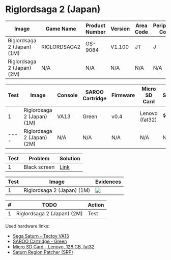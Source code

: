 # Riglordsaga 2 (Japan)

| Image                      | Game Name    | Product Number | Version | Area Code | Peripheral Code |
| -------------------------- | ------------ | -------------- | ------- | --------- | --------------- |
| Riglordsaga 2 (Japan) (1M) | RIGLORDSAGA2 | GS-9084        | V1.100  | JT        | J               |
| Riglordsaga 2 (Japan) (2M) | N/A          | N/A            | N/A     | N/A       | N/A             |

| Test | Image                      | Console | SAROO Cartridge | Firmware | Micro SD Card  | Status              | Time Played |
| ---- | -------------------------- | ------- | --------------- | -------- | -------------- | ------------------- | ----------- |
| 1    | Riglordsaga 2 (Japan) (1M) | VA13    | Green           | v0.4     | Lenovo (fat32) | :hammer_and_wrench: | 13 minutes  |
| ---- | Riglordsaga 2 (Japan) (2M) | N/A     | N/A             | N/A      | N/A            | N/A                 | N/A         |

| Test | Problem      | Solution                                                                                                           |
| ---- | ------------ | ------------------------------------------------------------------------------------------------------------------ |
| 1    | Black screen | [Link](https://github.com/williamdsw/saroo-configuration-list/blob/master/Regions/Retails/Japan/GS-9084/README.md) |

| Test | Image                      | Evidences                                                                                        |
| ---- | -------------------------- | ------------------------------------------------------------------------------------------------ |
| 1    | Riglordsaga 2 (Japan) (1M) | [![](https://img.youtube.com/vi/w_AY64Il4vE/0.jpg)](https://www.youtube.com/watch?v=w_AY64Il4vE) |

| #   | TODO                       | Action |
| --- | -------------------------- | ------ |
| 1   | Riglordsaga 2 (Japan) (2M) | Test   |

Used hardware links:

- [Sega Saturn - Tectoy VA13](../../../../Info/Consoles/VA13/README.md)
- [SAROO Cartridge - Green](../../../../Info/Cartridges/RetroGameParadiseStore/1.32F/README.md)
- [Micro SD Card - Lenovo, 128 GB, fat32](../../../../Info/SdCards/Lenovo/128GB/fat32/README.md)
- [Saturn Region Patcher (SRP)](https://segaxtreme.net/resources/saturn-region-patcher.81/download)
